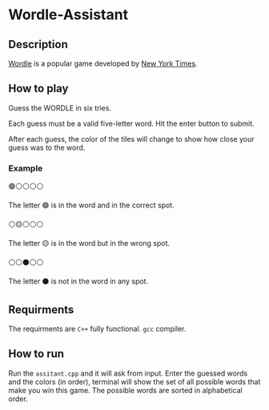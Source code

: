 # Wordle-Assistant

## Description

[Wordle](https://www.nytimes.com/games/wordle/index.html) is a popular game developed by [New York Times](https://www.nytimes.com/).

## How to play

Guess the WORDLE in six tries.

Each guess must be a valid five-letter word. Hit the enter button to submit.

After each guess, the color of the tiles will change to show how close your guess was to the word.

### Example

🟢⚪⚪⚪⚪

The letter 🟢 is in the word and in the correct spot.

⚪🟡⚪⚪⚪

The letter 🟡 is in the word but in the wrong spot.

⚪⚪⚫⚪⚪

The letter ⚫ is not in the word in any spot.

## Requirments

The requirments are `C++` fully functional. `gcc` compiler.

## How to run

Run the `assitant.cpp` and it will ask from input. Enter the guessed words and the colors (in order), terminal will show the set of all possible words that make you win this game. The possible words are sorted in alphabetical order.
